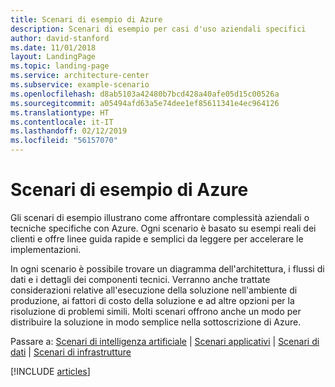 ```yaml
---
title: Scenari di esempio di Azure
description: Scenari di esempio per casi d'uso aziendali specifici
author: david-stanford
ms.date: 11/01/2018
layout: LandingPage
ms.topic: landing-page
ms.service: architecture-center
ms.subservice: example-scenario
ms.openlocfilehash: d8ab5103a42480b7bcd428a40afe05d15c00526a
ms.sourcegitcommit: a05494afd63a5e74dee1ef85611341e4ec964126
ms.translationtype: HT
ms.contentlocale: it-IT
ms.lasthandoff: 02/12/2019
ms.locfileid: "56157070"
---
```

# <a name="azure-example-scenarios"></a>Scenari di esempio di Azure

Gli scenari di esempio illustrano come affrontare complessità aziendali o tecniche specifiche con Azure. Ogni scenario è basato su esempi reali dei clienti e offre linee guida rapide e semplici da leggere per accelerare le implementazioni.

In ogni scenario è possibile trovare un diagramma dell'architettura, i flussi di dati e i dettagli dei componenti tecnici. Verranno anche trattate considerazioni relative all'esecuzione della soluzione nell'ambiente di produzione, ai fattori di costo della soluzione e ad altre opzioni per la risoluzione di problemi simili. Molti scenari offrono anche un modo per distribuire la soluzione in modo semplice nella sottoscrizione di Azure.

Passare a: [Scenari di intelligenza artificiale](#ai-scenarios) | [Scenari applicativi](#application-scenarios) | [Scenari di dati](#data-scenarios) | [Scenari di infrastrutture](#infrastructure-scenarios)

[!INCLUDE [articles](../../includes/scenario_articles-experimental.md)]